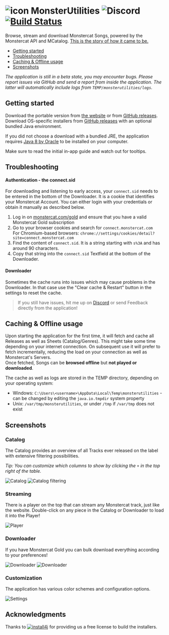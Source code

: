 # ![icon](assets/favicon.png) MonsterUtilities ![Discord](https://img.shields.io/discord/417314230681993226.svg?logo=discord) [![Build Status](https://semaphoreci.com/api/v1/xerus2000/monsterutilities/branches/master/shields_badge.svg)](https://semaphoreci.com/xerus2000/monsterutilities)

Browse, stream and download Monstercat Songs, powered by the Monstercat API and MCatalog. [This is the story of how it came to be.](assets/Story.md)

- [Getting started](#getting-started)
- [Troubleshooting](#troubleshooting)
- [Caching & Offline usage](#caching--offline-usage)
- [Screenshots](#screenshots)

_The application is still in a beta state, you may encounter bugs. Please report issues via GitHub and send a report from inside the application. The latter will automatically include logs from `TEMP/monsterutilities/logs`._

## Getting started

Download the portable version from [the website](http://monsterutilities.bplaced.net/downloads?download) or from [GitHub releases](https://github.com/Xerus2000/monsterutilities/releases).  
Download OS-specific installers from [GitHub releases](https://github.com/Xerus2000/monsterutilities/releases) with an optional bundled Java environment.

If you did not choose a download with a bundled JRE, the application requires [Java 8 by Oracle](https://www.java.com/de/download/manual.jsp) to be installed on your computer.

Make sure to read the initial in-app guide and watch out for tooltips.

## Troubleshooting

#### Authentication - the connect.sid

For downloading and listening to early access, your `connect.sid` needs to be entered in the bottom of the Downloader. It is a cookie that identifies your Monstercat Account. 
You can either login with your credentials or obtain it manually as described below.

1) Log in on [monstercat.com/gold](https://www.monstercat.com/gold) and ensure that you have a valid Monstercat Gold subscription
2) Go to your browser cookies and search for `connect.monstercat.com`  
   For Chromium-based browsers: `chrome://settings/cookies/detail?site=connect.monstercat.com`
3) Find the content of `connect.sid`. It is a string starting with `s%3A` and has around 90 characters.
4) Copy that string into the `connect.sid` Textfield at the bottom of the Downloader.

#### Downloader

Sometimes the cache runs into issues which may cause problems in the Downloader. In that case use the "Clear cache & Restart" button in the settings to reset the cache.

> If you still have issues, hit me up on [Discord](https://discord.gg/ZEusvHS) or send Feedback directly from the application!

## Caching & Offline usage

Upon starting the application for the first time, it will fetch and cache all Releases as well as Sheets (Catalog/Genres). This might take some time depending on your internet connection. On subsequent use it will prefer to fetch incrementally, reducing the load on your connection as well as Monstercat's Servers.  
Once fetched, Songs can be **browsed offline** but **not played or downloaded**.

The cache as well as logs are stored in the TEMP directory, depending on your operating system:
- Windows: `C:\Users\<username>\AppData\Local\Temp\monsterutilities` - can be changed by editing the `java.io.tmpdir` system property
- Unix: `/var/tmp/monsterutilities`, or under `/tmp` if `/var/tmp` does not exist

## Screenshots

### Catalog

The Catalog provides an overview of all Tracks ever released on the label with extensive filtering possibilities.

_Tip: You can customize which columns to show by clicking the `+` in the top right of the table._

![Catalog](assets/screenshots/catalog.png)
![Catalog filtering](assets/screenshots/filtering.png)

### Streaming

There is a player on the top that can stream any Monstercat track, just like the website. 
Double-click on any piece in the Catalog or Downloader to load it into the Player!

![Player](assets/screenshots/player.png)

### Downloader

If you have Monstercat Gold you can bulk download everything according to your preferences!

![Downloader](assets/screenshots/downloader.png)
![Downloader](assets/screenshots/downloading.png)

### Customization

The application has various color schemes and configuration options.

![Settings](assets/screenshots/settings.png)

## Acknowledgments

Thanks to [![install4j](https://www.ej-technologies.com/images/product_banners/install4j_small.png)](https://www.ej-technologies.com/products/install4j/overview.html) for providing us a free license to build the installers.
